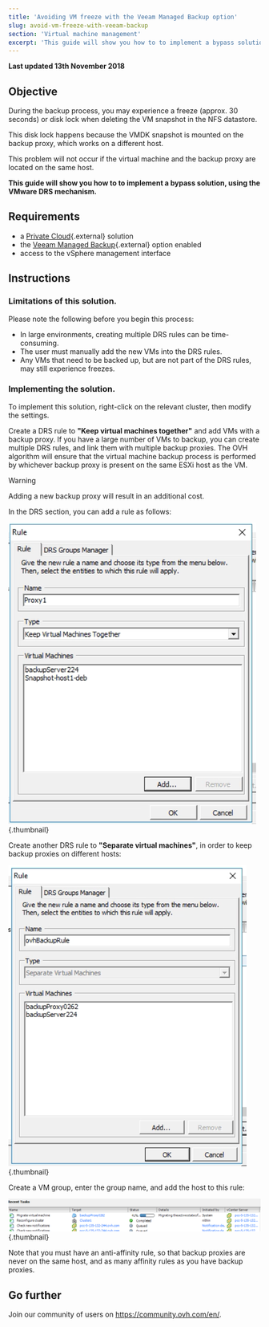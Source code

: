 ```yaml
---
title: 'Avoiding VM freeze with the Veeam Managed Backup option'
slug: avoid-vm-freeze-with-veeam-backup
section: 'Virtual machine management'
excerpt: 'This guide will show you how to to implement a bypass solution, using the VMware DRS mechanism'
---
```


**Last updated 13th November 2018**

## Objective

During the backup process, you may experience a freeze (approx. 30 seconds) or disk lock when deleting the VM snapshot in the NFS datastore.

This disk lock happens because the VMDK snapshot is mounted on the backup proxy, which works on a different host.

This problem will not occur if the virtual machine and the backup proxy are located on the same host.

**This guide will show you how to to implement a bypass solution, using the VMware DRS mechanism.**

## Requirements

- a [Private Cloud](https://www.ovh.com/sg/private-cloud/){.external} solution
- the [Veeam Managed Backup](https://www.ovh.com/sg/private-cloud/options/veeam.xml){.external} option enabled
- access to the vSphere management interface

## Instructions

### Limitations of this solution.

Please note the following before you begin this process:

- In large environments, creating multiple DRS rules can be time-consuming.
- The user must manually add the new VMs into the DRS rules.
- Any VMs that need to be backed up, but are not part of the DRS rules, may still experience freezes.

### Implementing the solution.

To implement this solution, right-click on the relevant cluster, then modify the settings.

Create a DRS rule to **"Keep virtual machines together"** and add VMs with a backup proxy. If you have a large number of VMs to backup, you can create multiple DRS rules, and link them with multiple backup proxies. The OVH algorithm will ensure that the virtual machine backup process is performed by whichever backup proxy is present on the same ESXi host as the VM.

> [!warning]
>
> Adding a new backup proxy will result in an additional cost.
>

In the DRS section, you can add a rule as follows:

![](images/image0_7.png){.thumbnail}

Create another DRS rule to **"Separate virtual machines"**, in order to keep backup proxies on different hosts:

![](images/image0_28.png){.thumbnail}

Create a VM group, enter the group name, and add the host to this rule:

![](images/image1_9.png){.thumbnail}

Note that you must have an anti-affinity rule, so that backup proxies are never on the same host, and as many affinity rules as you have backup proxies.

## Go further

Join our community of users on <https://community.ovh.com/en/>.